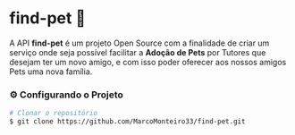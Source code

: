 # find-pet 🐾

A API **find-pet** é um projeto Open Source com a finalidade de criar um serviço onde seja possível facilitar a **Adoção de Pets** por Tutores que desejam ter um novo amigo, e com isso poder oferecer aos nossos amigos Pets uma nova família.

### ⚙ Configurando o Projeto
```bash
# Clonar o repositório
$ git clone https://github.com/MarcoMonteiro33/find-pet.git
```
